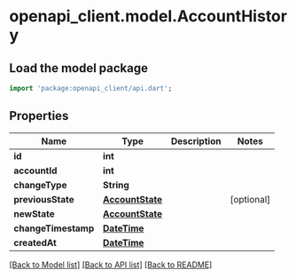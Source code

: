 # openapi_client.model.AccountHistory

## Load the model package
```dart
import 'package:openapi_client/api.dart';
```

## Properties
Name | Type | Description | Notes
------------ | ------------- | ------------- | -------------
**id** | **int** |  | 
**accountId** | **int** |  | 
**changeType** | **String** |  | 
**previousState** | [**AccountState**](AccountState.md) |  | [optional] 
**newState** | [**AccountState**](AccountState.md) |  | 
**changeTimestamp** | [**DateTime**](DateTime.md) |  | 
**createdAt** | [**DateTime**](DateTime.md) |  | 

[[Back to Model list]](../README.md#documentation-for-models) [[Back to API list]](../README.md#documentation-for-api-endpoints) [[Back to README]](../README.md)


